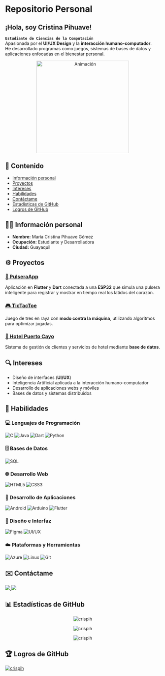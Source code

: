 # Repositorio Personal

## ¡Hola, soy Cristina Pihuave!
**`Estudiante de Ciencias de la Computación`**  
Apasionada por el **UI/UX Design** y la **interacción humano-computador**.  
He desarrollado programas como juegos, sistemas de bases de datos y aplicaciones enfocadas en el bienestar personal.

<p align="center">
  <img src="https://i.pinimg.com/originals/4d/e0/19/4de019b6c1fc6d68615e455dfc9ab951.gif" alt="Animación" width="300"/>
</p>

## 📌 Contenido
- [Información personal](#informacion-personal)
- [Proyectos](#proyectos)
- [Intereses](#intereses)
- [Habilidades](#habilidades)
- [Contáctame](#contactame)
- [Estadísticas de GitHub](#estadisticas-de-github)
- [Logros de GitHub](#logros-de-github)

<h2 id="informacion-personal">👩‍💻 Información personal</h2>

- **Nombre:** María Cristina Pihuave Gómez  
- **Ocupación:** Estudiante y Desarrolladora  
- **Ciudad:** Guayaquil  

<h2 id="proyectos">⚙️ Proyectos</h2>

### [📱 PulseraApp](https://github.com/CrisPih/PulseraApp)  
Aplicación en **Flutter** y **Dart** conectada a una **ESP32** que simula una pulsera inteligente para registrar y mostrar en tiempo real los latidos del corazón.  

### [🎮 TicTacToe](https://github.com/Sebhvarg/TicTacToe)  
Juego de tres en raya con **modo contra la máquina**, utilizando algoritmos para optimizar jugadas.  

### [🏨 Hotel Puerto Cayo](https://github.com/gasaesco/HotelPuertoCayo)  
Sistema de gestión de clientes y servicios de hotel mediante **base de datos**.  

<h2 id="intereses">🔍 Intereses</h2>

- Diseño de interfaces (**UI/UX**)  
- Inteligencia Artificial aplicada a la interacción humano-computador  
- Desarrollo de aplicaciones webs y móviles  
- Bases de datos y sistemas distribuidos  

<h2 id="habilidades">🔧 Habilidades</h2>

### 💻 Lenguajes de Programación
![C](https://img.shields.io/badge/C-00599C?style=for-the-badge&logo=c&logoColor=white)
![Java](https://img.shields.io/badge/Java-ED8B00?style=for-the-badge&logo=openjdk&logoColor=white)
![Dart](https://img.shields.io/badge/Dart-0175C2?style=for-the-badge&logo=dart&logoColor=white)
![Python](https://img.shields.io/badge/Python-3776AB?style=for-the-badge&logo=python&logoColor=white)

### 🗄️ Bases de Datos
![SQL](https://img.shields.io/badge/SQL-336791?style=for-the-badge&logo=postgresql&logoColor=white)

### 🌐 Desarrollo Web
![HTML5](https://img.shields.io/badge/HTML5-E34F26?style=for-the-badge&logo=html5&logoColor=white)
![CSS3](https://img.shields.io/badge/CSS3-1572B6?style=for-the-badge&logo=css3&logoColor=white)

### 📱 Desarrollo de Aplicaciones
![Android](https://img.shields.io/badge/Android-3DDC84?style=for-the-badge&logo=android&logoColor=white)
![Arduino](https://img.shields.io/badge/Arduino-00979D?style=for-the-badge&logo=arduino&logoColor=white)
![Flutter](https://img.shields.io/badge/Flutter-02569B?style=for-the-badge&logo=flutter&logoColor=white)

### 🎨 Diseño e Interfaz
![Figma](https://img.shields.io/badge/Figma-F24E1E?style=for-the-badge&logo=figma&logoColor=white)
![UI/UX](https://img.shields.io/badge/UI%2FUX-Design-ff69b4?style=for-the-badge&logo=adobe&logoColor=white)

### ☁️ Plataformas y Herramientas
![Azure](https://img.shields.io/badge/Azure-0078D4?style=for-the-badge&logo=microsoftazure&logoColor=white)
![Linux](https://img.shields.io/badge/Linux-FCC624?style=for-the-badge&logo=linux&logoColor=black)
![Git](https://img.shields.io/badge/GIT-E44C30?style=for-the-badge&logo=git&logoColor=white)

<h2 id="contactame">✉️ Contáctame</h2>

<p>
  <a href="https://www.linkedin.com/in/cristina-pihuave-0ab060278" target="_blank">
    <img src="https://img.shields.io/badge/LinkedIn-0A66C2?style=for-the-badge&logo=linkedin&logoColor=white" />
  </a>
  <a href="mailto:cristinapihuave810@gmail.com">
    <img src="https://img.shields.io/badge/Gmail-D14836?style=for-the-badge&logo=gmail&logoColor=white" />
  </a>
</p>

<h2 id="estadisticas-de-github">📊 Estadísticas de GitHub</h2>

<p align="center">  
  <img src="https://github-readme-stats.vercel.app/api?username=crispih&show_icons=true&locale=en" alt="crispih" />  
</p>  

<p align="center">  
  <img src="https://github-readme-streak-stats.herokuapp.com/?user=crispih&" alt="crispih" />  
</p>  

<p align="center">  
  <img src="https://github-readme-stats.vercel.app/api/top-langs?username=crispih&show_icons=true&locale=en&layout=compact" alt="crispih" />  
</p>

<h2 id="logros-de-github">🏆 Logros de GitHub</h2>

<p align="left">  
  <a href="https://github.com/ryo-ma/github-profile-trophy">  
    <img src="https://github-profile-trophy.vercel.app/?username=crispih" alt="crispih" />  
  </a>  
</p>
